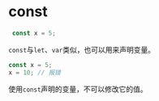 # const



```javascript
 const x = 5;
```

`const`与`let`、`var`类似，也可以用来声明变量。



```javascript
const x = 5;
x = 10; // 报错
```

使用`const`声明的变量，不可以修改它的值。









